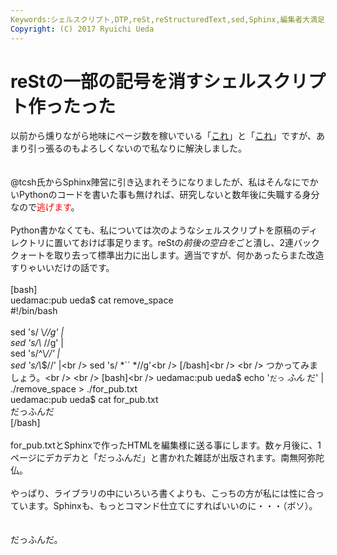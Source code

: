 ```yaml
---
Keywords:シェルスクリプト,DTP,reSt,reStructuredText,sed,Sphinx,編集者大満足
Copyright: (C) 2017 Ryuichi Ueda
---
```


# reStの一部の記号を消すシェルスクリプト作ったった
以前から燻りながら地味にページ数を稼いでいる「<a href="http://blog.ueda.asia/?p=1380" title="出版社に送る原稿には日本語と英単語の間にスペースを入れない方が良いらしいので贖罪のためにシェル芸やります。" target="_blank">これ</a>」と「<a href="http://blog.ueda.asia/?p=1486" title="出版社に送る原稿には日本語と英単語の間にスペースを入れない方が良いらしいのであるが、ではどうしろと？" target="_blank">これ</a>」ですが、あまり引っ張るのもよろしくないので私なりに解決しました。<br />
<br />
<br />
\@tcsh氏からSphinx陣営に引き込まれそうになりましたが、私はそんなにでかいPythonのコードを書いた事も無ければ、研究しないと数年後に失職する身分なので<span style="color:red">逃げます</span>。<br />
<br />
Python書かなくても、私については次のようなシェルスクリプトを原稿のディレクトリに置いておけば事足ります。reStの*前後の空白を*ごと潰し、2連バッククォートを取り去って標準出力に出します。適当ですが、何かあったらまた改造すりゃいいだけの話です。<br />
<br />
[bash]<br />
uedamac:pub ueda$ cat remove_space <br />
#!/bin/bash<br />
<br />
sed 's/ \\*//g'	|<br />
sed 's/\\* //g'	|<br />
sed 's/^\\*//'	|<br />
sed 's/\\*$//'	|<br />
sed 's/ *`` *//g'<br />
[/bash]<br />
<br />
つかってみましょう。<br />
<br />
[bash]<br />
uedamac:pub ueda$ echo '``だっ`` *ふん* だ' | ./remove_space &gt; ./for_pub.txt<br />
uedamac:pub ueda$ cat for_pub.txt<br />
だっふんだ<br />
[/bash]<br />
<br />
for_pub.txtとSphinxで作ったHTMLを編集様に送る事にします。数ヶ月後に、1ページにデカデカと「だっふんだ」と書かれた雑誌が出版されます。南無阿弥陀仏。<br />
<br />
やっぱり、ライブラリの中にいろいろ書くよりも、こっちの方が私には性に合っています。Sphinxも、もっとコマンド仕立てにすればいいのに・・・（ボソ）。<br />
<br />
<br />
だっふんだ。

